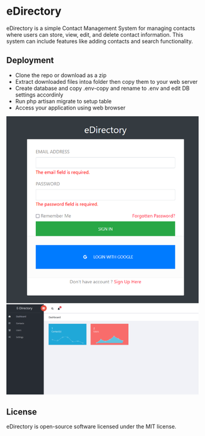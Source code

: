 # eDirectory
eDirectory is a simple Contact Management System for managing contacts where users can store, view, edit, and delete contact information. This system can include features like adding contacts and search functionality.
## Deployment
- Clone the repo or download as a zip
- Extract downloaded files intoa folder then copy them to your web server
- Create database and copy .env-copy and rename to .env and edit DB settings accordinly
- Run php artisan migrate to setup table
- Access your application using web browser
  
![My Image](eDirectorylogin.png)
![My Image](dashboard.png)

## License
eDirectory is open-source software licensed under the MIT license.
